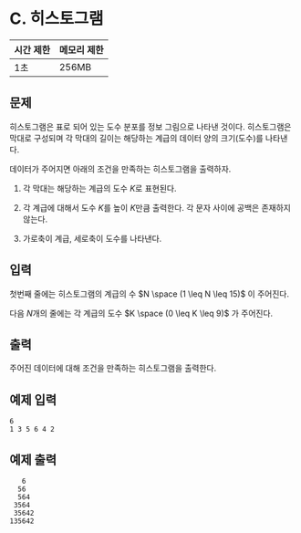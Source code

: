 # C. 히스토그램

| 시간 제한 | 메모리 제한 |
| --- | --- |
| 1초 | 256MB |

## 문제

히스토그램은 표로 되어 있는 도수 분포를 정보 그림으로 나타낸 것이다. 히스토그램은 막대로 구성되며 각 막대의 길이는 해당하는 계급의 데이터 양의 크기(도수)를 나타낸다.

데이터가 주어지면 아래의 조건을 만족하는 히스토그램을 출력하자.

1. 각 막대는 해당하는 계급의 도수 $K$로 표현된다.

2. 각 계급에 대해서 도수 $K$를 높이 $K$만큼 출력한다. 각 문자 사이에 공백은 존재하지 않는다.

3. 가로축이 계급, 세로축이 도수를 나타낸다.

## 입력

첫번째 줄에는 히스토그램의 계급의 수 $N \space (1 \leq N \leq 15)$ 이 주어진다.

다음 $N$개의 줄에는 각 계급의 도수 $K \space (0 \leq K \leq 9)$ 가 주어진다.

## 출력

주어진 데이터에 대해 조건을 만족하는 히스토그램을 출력한다.

## 예제 입력

```
6
1 3 5 6 4 2
```

## 예제 출력

```
   6  
  56  
  564 
 3564 
 35642
135642
```
